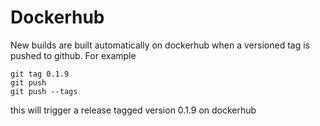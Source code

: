 # Dockerhub

New builds are built automatically on dockerhub when a versioned tag is pushed to
github. For example

    git tag 0.1.9
    git push
    git push --tags

this will trigger a release tagged version 0.1.9 on dockerhub
